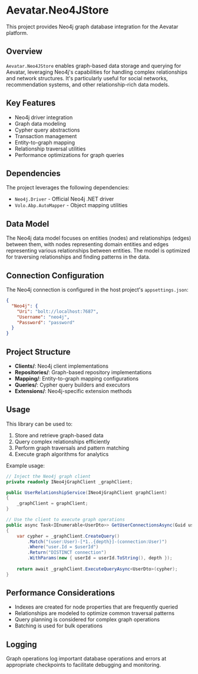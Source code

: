 # Aevatar.Neo4JStore

This project provides Neo4j graph database integration for the Aevatar platform.

## Overview

`Aevatar.Neo4JStore` enables graph-based data storage and querying for Aevatar, leveraging Neo4j's capabilities for handling complex relationships and network structures. It's particularly useful for social networks, recommendation systems, and other relationship-rich data models.

## Key Features

- Neo4j driver integration
- Graph data modeling
- Cypher query abstractions
- Transaction management
- Entity-to-graph mapping
- Relationship traversal utilities
- Performance optimizations for graph queries

## Dependencies

The project leverages the following dependencies:

- `Neo4j.Driver` - Official Neo4j .NET driver
- `Volo.Abp.AutoMapper` - Object mapping utilities

## Data Model

The Neo4j data model focuses on entities (nodes) and relationships (edges) between them, with nodes representing domain entities and edges representing various relationships between entities. The model is optimized for traversing relationships and finding patterns in the data.

## Connection Configuration

The Neo4j connection is configured in the host project's `appsettings.json`:

```json
{
  "Neo4j": {
    "Uri": "bolt://localhost:7687",
    "Username": "neo4j",
    "Password": "password"
  }
}
```

## Project Structure

- **Clients/**: Neo4j client implementations
- **Repositories/**: Graph-based repository implementations
- **Mapping/**: Entity-to-graph mapping configurations
- **Queries/**: Cypher query builders and executors
- **Extensions/**: Neo4j-specific extension methods

## Usage

This library can be used to:

1. Store and retrieve graph-based data
2. Query complex relationships efficiently
3. Perform graph traversals and pattern matching
4. Execute graph algorithms for analytics

Example usage:

```csharp
// Inject the Neo4j graph client
private readonly INeo4jGraphClient _graphClient;

public UserRelationshipService(INeo4jGraphClient graphClient)
{
    _graphClient = graphClient;
}

// Use the client to execute graph operations
public async Task<IEnumerable<UserDto>> GetUserConnectionsAsync(Guid userId, int depth = 2)
{
    var cypher = _graphClient.CreateQuery()
        .Match("(user:User)-[*1..{depth}]-(connection:User)")
        .Where("user.Id = $userId")
        .Return("DISTINCT connection")
        .WithParams(new { userId = userId.ToString(), depth });
        
    return await _graphClient.ExecuteQueryAsync<UserDto>(cypher);
}
```

## Performance Considerations

- Indexes are created for node properties that are frequently queried
- Relationships are modeled to optimize common traversal patterns
- Query planning is considered for complex graph operations
- Batching is used for bulk operations

## Logging

Graph operations log important database operations and errors at appropriate checkpoints to facilitate debugging and monitoring. 